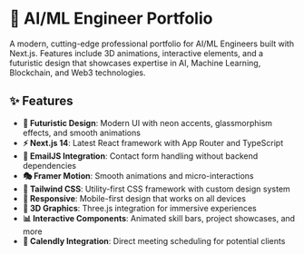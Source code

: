 # 🚀 AI/ML Engineer Portfolio

A modern, cutting-edge professional portfolio for AI/ML Engineers built with Next.js. Features include 3D animations, interactive elements, and a futuristic design that showcases expertise in AI, Machine Learning, Blockchain, and Web3 technologies.

## ✨ Features

- **🎨 Futuristic Design**: Modern UI with neon accents, glassmorphism effects, and smooth animations
- **⚡ Next.js 14**: Latest React framework with App Router and TypeScript
- **📧 EmailJS Integration**: Contact form handling without backend dependencies
- **🎭 Framer Motion**: Smooth animations and micro-interactions
- **🎨 Tailwind CSS**: Utility-first CSS framework with custom design system
- **📱 Responsive**: Mobile-first design that works on all devices
- **🔧 3D Graphics**: Three.js integration for immersive experiences
- **📊 Interactive Components**: Animated skill bars, project showcases, and more
- **📅 Calendly Integration**: Direct meeting scheduling for potential clients


